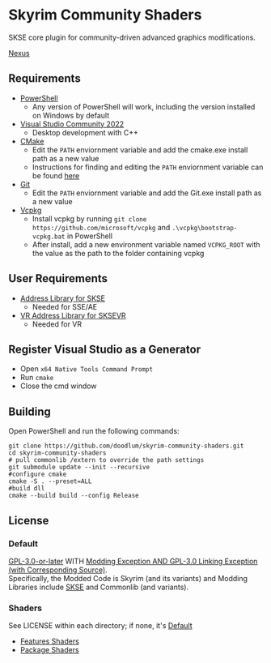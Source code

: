 # Skyrim Community Shaders

SKSE core plugin for community-driven advanced graphics modifications.

[Nexus](https://www.nexusmods.com/skyrimspecialedition/mods/86492)

## Requirements

- [PowerShell](https://github.com/PowerShell/PowerShell/releases/latest)
  - Any version of PowerShell will work, including the version installed on Windows by default
- [Visual Studio Community 2022](https://visualstudio.microsoft.com/)
  - Desktop development with C++
- [CMake](https://cmake.org/)
  - Edit the `PATH` enviornment variable and add the cmake.exe install path as a new value
  - Instructions for finding and editing the `PATH` enviornment variable can be found [here](https://www.java.com/en/download/help/path.html)
- [Git](https://git-scm.com/downloads)
  - Edit the `PATH` enviornment variable and add the Git.exe install path as a new value
- [Vcpkg](https://github.com/microsoft/vcpkg)
  - Install vcpkg by running `git clone https://github.com/microsoft/vcpkg` and `.\vcpkg\bootstrap-vcpkg.bat` in PowerShell
  - After install, add a new environment variable named `VCPKG_ROOT` with the value as the path to the folder containing vcpkg

## User Requirements

- [Address Library for SKSE](https://www.nexusmods.com/skyrimspecialedition/mods/32444)
  - Needed for SSE/AE
- [VR Address Library for SKSEVR](https://www.nexusmods.com/skyrimspecialedition/mods/58101)
  - Needed for VR

## Register Visual Studio as a Generator

- Open `x64 Native Tools Command Prompt`
- Run `cmake`
- Close the cmd window

## Building
Open PowerShell and run the following commands:

```
git clone https://github.com/doodlum/skyrim-community-shaders.git
cd skyrim-community-shaders
# pull commonlib /extern to override the path settings
git submodule update --init --recursive
#configure cmake
cmake -S . --preset=ALL
#build dll
cmake --build build --config Release
```

## License

### Default

[GPL-3.0-or-later](COPYING) WITH [Modding Exception AND GPL-3.0 Linking Exception (with Corresponding Source)](EXCEPTIONS.md).  
Specifically, the Modded Code is Skyrim (and its variants) and Modding Libraries include [SKSE](https://skse.silverlock.org/) and Commonlib (and variants).

### Shaders

See LICENSE within each directory; if none, it's [Default](#default)

- [Features Shaders](features)
- [Package Shaders](package/Shaders/)
